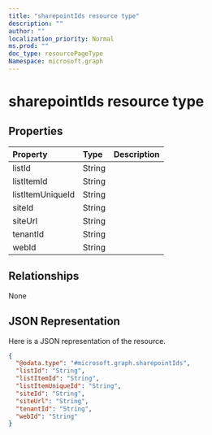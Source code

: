 ```yaml
---
title: "sharepointIds resource type"
description: ""
author: ""
localization_priority: Normal
ms.prod: ""
doc_type: resourcePageType
Namespace: microsoft.graph
---
```



# sharepointIds resource type



## Properties
|Property|Type|Description|
|:---|:---|:---|
|listId|String||
|listItemId|String||
|listItemUniqueId|String||
|siteId|String||
|siteUrl|String||
|tenantId|String||
|webId|String||

## Relationships
None

## JSON Representation
Here is a JSON representation of the resource.
<!-- {
  "blockType": "resource",
  "@odata.type": "microsoft.graph.sharepointIds"
}
-->
``` json
{
  "@odata.type": "#microsoft.graph.sharepointIds",
  "listId": "String",
  "listItemId": "String",
  "listItemUniqueId": "String",
  "siteId": "String",
  "siteUrl": "String",
  "tenantId": "String",
  "webId": "String"
}
```

